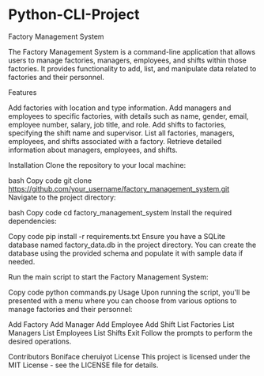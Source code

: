 # Python-CLI-Project
Factory Management System

The Factory Management System is a command-line application that allows users to manage factories, managers, employees, and shifts within those factories. It provides functionality to add, list, and manipulate data related to factories and their personnel.

Features

Add factories with location and type information.
Add managers and employees to specific factories, with details such as name, gender, email, employee number, salary, job title, and role.
Add shifts to factories, specifying the shift name and supervisor.
List all factories, managers, employees, and shifts associated with a factory.
Retrieve detailed information about managers, employees, and shifts.

Installation
Clone the repository to your local machine:

bash
Copy code
git clone https://github.com/your_username/factory_management_system.git
Navigate to the project directory:

bash
Copy code
cd factory_management_system
Install the required dependencies:

Copy code
pip install -r requirements.txt
Ensure you have a SQLite database named factory_data.db in the project directory. You can create the database using the provided schema and populate it with sample data if needed.

Run the main script to start the Factory Management System:

Copy code
python commands.py
Usage
Upon running the script, you'll be presented with a menu where you can choose from various options to manage factories and their personnel:

Add Factory
Add Manager
Add Employee
Add Shift
List Factories
List Managers
List Employees
List Shifts
Exit
Follow the prompts to perform the desired operations.

Contributors
Boniface cheruiyot
License
This project is licensed under the MIT License - see the LICENSE file for details.
